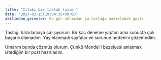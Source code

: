 ```yaml
---
title: "İllaki bir taslak lazım "
date: '2017-03-15T19:04:36+00:00'
akilimdan_gecenler: Bu gün aklımdan şu taslağı hazırlamak geçti.
---
```

Taslağı hazırlamaya çalışıyorum. Bir kaç deneme yaptım ama sonuçta çok başarılı olamadım. Yayınlanmadı sayfalar ve sorunun nedenini çözemedim. 

Umarım bunda çözmüş olurum. Çünkü Mendel'i bezelyesi anlatmak istediğim bir post hazırladım. 